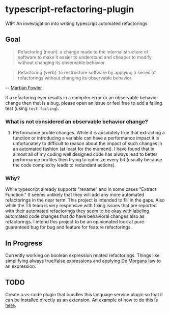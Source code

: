 # typescript-refactoring-plugin

WIP: An investigation into writing typescript automated refactorings

## Goal

> Refactoring (noun): a change made to the internal structure of software to make it easier to understand and cheaper to modify without changing its observable behavior.

> Refactoring (verb): to restructure software by applying a series of refactorings without changing its observable behavior.

-- [Martian Fowler](https://martinfowler.com/bliki/DefinitionOfRefactoring.html)

If a refactoring ever results in a compiler error or an observable behavior change then that is a bug, please open an issue or feel free to add a failing test (using `test.failing`).

### What is not considered an observable behavior change?

1. Performance profile changes. While it is absolutely true that extracting a function or introducing a variable can have a performance impact it is unfortunately to difficult to reason about the impact of such changes in an automated fashion (at least for the moment). I have found that in almost all of my coding well designed code has always lead to better performance profiles then trying to optimize every bit (usually because the code complexity leads to redundant actions).

### Why?

While typescript already supports "rename" and in some cases "Extract Function." It seems unlikely that they will add any more automated refactorings in the near term. This project is intended to fill in the gaps. Also while the TS team is very responsive with fixing issues that are reported with their automated refactorings they seem to be okay with labeling automated code changes that do have behavioral changes also as refactorings. I intend this project to be an opinionated look at pure guaranteed bug for bug and feature for feature refactorings.

## In Progress

Currently working on boolean expression related refactorings. Things like simplifying always true/false expressions and applying De Morgans law to an expression.

## TODO

Create a vs-code plugin that bundles this language service plugin so that it can be installed directly as an extension. An example of how to do this is [here](https://github.com/Microsoft/typescript-styled-plugin/issues/10).
